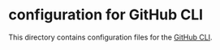 # configuration for GitHub CLI

This directory contains configuration files for the [GitHub CLI][].


[GitHub CLI]: https://cli.github.com/
